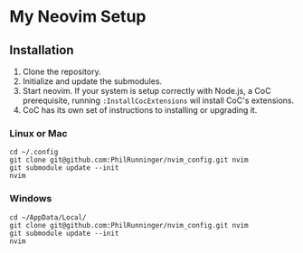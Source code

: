 # My Neovim Setup

## Installation
1. Clone the repository.
1. Initialize and update the submodules.
1. Start neovim. If your system is setup correctly with Node.js, a CoC prerequisite, running `:InstallCocExtensions` wil install CoC's extensions.
1. CoC has its own set of instructions to installing or upgrading it.

### Linux or Mac
```
cd ~/.config
git clone git@github.com:PhilRunninger/nvim_config.git nvim
git submodule update --init
nvim
```

### Windows
```
cd ~/AppData/Local/
git clone git@github.com:PhilRunninger/nvim_config.git nvim
git submodule update --init
nvim
```
